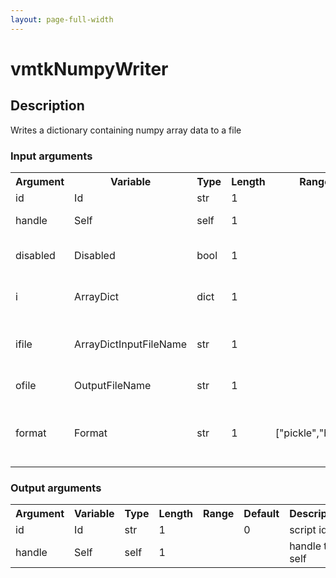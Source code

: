 ```yaml
---
layout: page-full-width
---
```

<h1>vmtkNumpyWriter</h1>
<h2>Description</h2>
Writes a dictionary containing numpy array data to a file
<h3>Input arguments</h3>
<table class="vmtkscripts">
<tr>
<th>Argument</th><th>Variable</th><th>Type</th><th>Length</th><th>Range</th><th>Default</th><th>Description</th>
</tr>
<tr><td>id</td><td>Id</td><td>str</td><td>1</td><td></td><td>0</td><td>script id</td>
</tr>
<tr><td>handle</td><td>Self</td><td>self</td><td>1</td><td></td><td></td><td>handle to self</td>
</tr>
<tr><td>disabled</td><td>Disabled</td><td>bool</td><td>1</td><td></td><td>0</td><td>disable execution and piping</td>
</tr>
<tr><td>i</td><td>ArrayDict</td><td>dict</td><td>1</td><td></td><td></td><td>the input array dictionary</td>
</tr>
<tr><td>ifile</td><td>ArrayDictInputFileName</td><td>str</td><td>1</td><td></td><td></td><td>filename for the default ArrayDict reader</td>
</tr>
<tr><td>ofile</td><td>OutputFileName</td><td>str</td><td>1</td><td></td><td></td><td>the output file name</td>
</tr>
<tr><td>format</td><td>Format</td><td>str</td><td>1</td><td>["pickle","hdf5"]</td><td>pickle</td><td>write files as pickled object or hdf5 file format</td>
</tr>
</table>
<h3>Output arguments</h3>
<table class="vmtkscripts">
<tr>
<th>Argument</th><th>Variable</th><th>Type</th><th>Length</th><th>Range</th><th>Default</th><th>Description</th>
</tr>
<tr><td>id</td><td>Id</td><td>str</td><td>1</td><td></td><td>0</td><td>script id</td>
</tr>
<tr><td>handle</td><td>Self</td><td>self</td><td>1</td><td></td><td></td><td>handle to self</td>
</tr>
</table>

